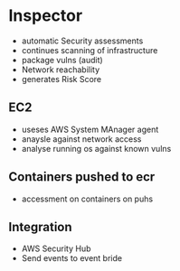# Inspector
- automatic Security assessments
- continues scanning of infrastructure
- package vulns (audit)
- Network reachability
- generates Risk Score

## EC2
- useses AWS System MAnager agent
- anaysle against network access
- analyse running os against known vulns

## Containers pushed to ecr
- accessment on containers on puhs

## Integration
- AWS Security Hub
- Send events to event bride